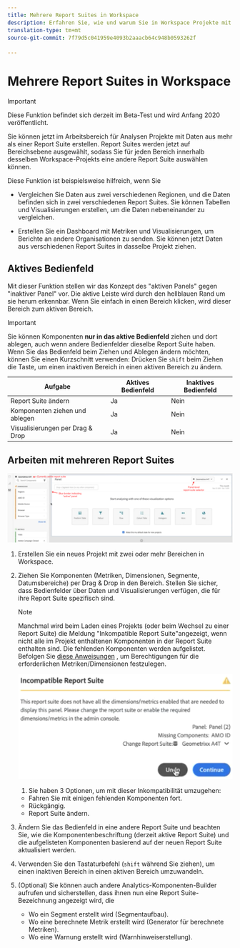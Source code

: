 ```yaml
---
title: Mehrere Report Suites in Workspace
description: Erfahren Sie, wie und warum Sie in Workspace Projekte mit mehreren Report Suites erstellen.
translation-type: tm+mt
source-git-commit: 7f79d5c041959e4093b2aaacb64c948b0593262f

---
```



# Mehrere Report Suites in Workspace

>[!IMPORTANT]
>Diese Funktion befindet sich derzeit im Beta-Test und wird Anfang 2020 veröffentlicht.

Sie können jetzt im Arbeitsbereich für Analysen Projekte mit Daten aus mehr als einer Report Suite erstellen. Report Suites werden jetzt auf Bereichsebene ausgewählt, sodass Sie für jeden Bereich innerhalb desselben Workspace-Projekts eine andere Report Suite auswählen können.

Diese Funktion ist beispielsweise hilfreich, wenn Sie

* Vergleichen Sie Daten aus zwei verschiedenen Regionen, und die Daten befinden sich in zwei verschiedenen Report Suites. Sie können Tabellen und Visualisierungen erstellen, um die Daten nebeneinander zu vergleichen.

* Erstellen Sie ein Dashboard mit Metriken und Visualisierungen, um Berichte an andere Organisationen zu senden. Sie können jetzt Daten aus verschiedenen Report Suites in dasselbe Projekt ziehen.

## Aktives Bedienfeld

Mit dieser Funktion stellen wir das Konzept des "aktiven Panels" gegen "inaktiver Panel" vor. Die aktive Leiste wird durch den hellblauen Rand um sie herum erkennbar. Wenn Sie einfach in einen Bereich klicken, wird dieser Bereich zum aktiven Bereich.

>[!IMPORTANT]
>Sie können Komponenten **nur in das aktive Bedienfeld** ziehen und dort ablegen, auch wenn andere Bedienfelder dieselbe Report Suite haben. Wenn Sie das Bedienfeld beim Ziehen und Ablegen ändern möchten, können Sie einen Kurzschnitt verwenden: Drücken Sie `shift` beim Ziehen die Taste, um einen inaktiven Bereich in einen aktiven Bereich zu ändern.

| Aufgabe | Aktives Bedienfeld | Inaktives Bedienfeld |
|---|---|---|
| Report Suite ändern | Ja | Nein |
| Komponenten ziehen und ablegen | Ja | Nein |
| Visualisierungen per Drag &amp; Drop | Ja | Nein |

## Arbeiten mit mehreren Report Suites

![](assets/mrs-ui.png)

1. Erstellen Sie ein neues Projekt mit zwei oder mehr Bereichen in Workspace.

1. Ziehen Sie Komponenten (Metriken, Dimensionen, Segmente, Datumsbereiche) per Drag &amp; Drop in den Bereich. Stellen Sie sicher, dass Bedienfelder über Daten und Visualisierungen verfügen, die für ihre Report Suite spezifisch sind.


   >[!NOTE]
   >Manchmal wird beim Laden eines Projekts (oder beim Wechsel zu einer Report Suite) die Meldung "Inkompatible Report Suite"angezeigt, wenn nicht alle im Projekt enthaltenen Komponenten in der Report Suite enthalten sind. Die fehlenden Komponenten werden aufgelistet. Befolgen Sie [diese Anweisungen](https://helpx.adobe.com/enterprise/using/manage-products-and-profiles.html#createproductprofiles) , um Berechtigungen für die erforderlichen Metriken/Dimensionen festzulegen.

   ![](assets/incompat-rs.png)

   1. Sie haben 3 Optionen, um mit dieser Inkompatibilität umzugehen:
   * Fahren Sie mit einigen fehlenden Komponenten fort.
   * Rückgängig.
   * Report Suite ändern.

1. Ändern Sie das Bedienfeld in eine andere Report Suite und beachten Sie, wie die Komponentenbeschriftung (derzeit aktive Report Suite) und die aufgelisteten Komponenten basierend auf der neuen Report Suite aktualisiert werden.

1. Verwenden Sie den Tastaturbefehl (`shift` während Sie ziehen), um einen inaktiven Bereich in einen aktiven Bereich umzuwandeln.

1. (Optional) Sie können auch andere Analytics-Komponenten-Builder aufrufen und sicherstellen, dass ihnen nun eine Report Suite-Bezeichnung angezeigt wird, die

   * Wo ein Segment erstellt wird (Segmentaufbau).
   * Wo eine berechnete Metrik erstellt wird (Generator für berechnete Metriken).
   * Wo eine Warnung erstellt wird (Warnhinweiserstellung).